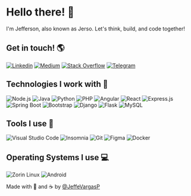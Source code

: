# Hello there! 👋

I'm Jefferson, also known as Jerso. Let's think, build, and code together!

## Get in touch! 🌎

[![Linkedin](https://img.shields.io/badge/LinkedIn-0D1117?style=for-the-badge&logo=linkedin&logoColor=white)](https://www.linkedin.com/in/jeffvpf/)
[![Medium](https://img.shields.io/badge/Medium-0D1117?style=for-the-badge&logo=medium&logoColor=white)](https://medium.com/@jeffevargas)
[![Stack Overflow](https://img.shields.io/badge/Stack%20Overflow-0D1117?style=for-the-badge&logo=stackoverflow&logoColor=white)](https://stackoverflow.com/users/22200373/jefferson-vargas)
[![Telegram](https://img.shields.io/badge/Telegram-0D1117?style=for-the-badge&logo=telegram&logoColor=white)](https://t.me/JeffVargas)

## Technologies I work with 🚀

![Node.js](https://img.shields.io/badge/Node.js-0D1117?style=for-the-badge&logo=node.js&logoColor=white)
![Java](https://img.shields.io/badge/Java-0D1117?style=for-the-badge&logo=openjdk&logoColor=white)
![Python](https://img.shields.io/badge/Python-0D1117?style=for-the-badge&logo=python&logoColor=white)
![PHP](https://img.shields.io/badge/PHP-0D1117?style=for-the-badge&logo=PHP&logoColor=white)
![Angular](https://img.shields.io/badge/Angular-0D1117?style=for-the-badge&logo=angular&logoColor=white)
![React](https://img.shields.io/badge/React-0D1117?style=for-the-badge&logo=react&logoColor=white)
![Express.js](https://img.shields.io/badge/Express.js-0D1117?style=for-the-badge&logo=express&logoColor=white)
![Spring Boot](https://img.shields.io/badge/Spring%20Boot-0D1117?style=for-the-badge&logo=Springboot&logoColor=white)
![Bootstrap](https://img.shields.io/badge/Bootstrap-0D1117?style=for-the-badge&logo=bootstrap&logoColor=white)
![Django](https://img.shields.io/badge/Django-0D1117?style=for-the-badge&logo=django&logoColor=white)
![Flask](https://img.shields.io/badge/Flask-0D1117?style=for-the-badge&logo=flask&logoColor=white)
![MySQL](https://img.shields.io/badge/MySQL-0D1117?style=for-the-badge&logo=mysql&logoColor=white)

## Tools I use 🔧

![Visual Studio Code](https://img.shields.io/badge/Visual%20Studio%20Code-0D1117?style=for-the-badge&logo=visual-studio-code&logoColor=white)
![Insomnia](https://img.shields.io/badge/Insomnia-0D1117?style=for-the-badge&logo=insomnia&logoColor=white)
![Git](https://img.shields.io/badge/Git-0D1117?style=for-the-badge&logo=git&logoColor=white)
![Figma](https://img.shields.io/badge/Figma-0D1117?style=for-the-badge&logo=figma&logoColor=white)
![Docker](https://img.shields.io/badge/Docker-0D1117?style=for-the-badge&logo=docker&logoColor=white)

## Operating Systems I use 💻

![Zorin Linux](https://img.shields.io/badge/Zorin%20Linux-0D1117?style=for-the-badge&logo=zorin&logoColor=white)
![Android](https://img.shields.io/badge/Android-0D1117?style=for-the-badge&logo=android&logoColor=white)

Made with 💛 and ☕ by [@JeffeVargasP](https://github.com/JeffeVargasP)

